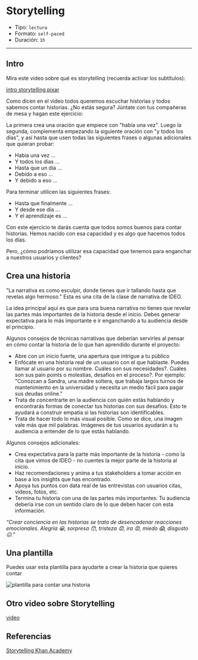 # Storytelling

- Tipo: `lectura`
- Formato: `self-paced`
- Duración: `1h`

***

## Intro

Mira este video sobre qué es storytelling (recuerda activar los subtítulos):

[intro storytelling pixar](https://youtu.be/1rMnzNZkIX0)

Como dicen en el video todos queremos escuchar historias y todos sabemos contar
historias. ¿No estás segura? Júntate con tus compañeras de mesa y hagan este
ejercicio:

La primera crea una oración que empiece con "había una vez". Luego la segunda,
complementa empezando la siguiente oración con "y todos los días", y así hasta
que usen todas las siguientes frases o algunas adicionales que quieran probar:

- Habia una vez ...
- Y todos los días ...
- Hasta que un día ...
- Debido a eso ...
- Y debido a eso ...

Para terminar utilicen las siguientes frases:

- Hasta que finalmente ...
- Y desde ese día ...
- Y el aprendizaje es ...

Con este ejercicio te darás cuenta que todos somos buenos para contar historias.
Hemos nacido con esa capacidad y es algo que hacemos todos los días.

Pero, ¿cómo podríamos utilizar esa capacidad que tenemos para enganchar a
nuestros usuarios y clientes?

## Crea una historia

"La narrativa es como esculpir, donde tienes que ir tallando hasta que revelas
algo hermoso." Esta es una cita de la clase de narrativa de IDEO.

La idea principal aquí es que para una buena narrativa no tienes que revelar las
partes más importantes de la historia desde el inicio. Debes generar expectativa
para lo más importante e ir enganchando a tu audiencia desde el principio.

Algunos consejos de técnicas narrativas que deberían servirles al pensar en cómo
contar la historia de lo que han aprendido durante el proyecto:

- Abre con un inicio fuerte, una apertura que intrigue a tu público
- Enfócate en una historia real de un usuario con el que hablaste. Puedes llamar
  al usuario por su nombre. Cuáles son sus necesidades?. Cuáles son sus pain
  points o molestias, desafíos en el proceso?. Por ejemplo: "Conozcan a
  Sandra, una madre soltera, que trabaja largos turnos de mantenimiento en la
  universidad y necesita un medio fácil para pagar sus deudas online."
- Trata de concentrarte en la audiencia con quién estás hablando y encontrarás
  formas de conectar tus historias con sus desafíos. Esto te ayudará a construir
  empatía si las historias son identificables.
- Trata de hacer todo lo más visual posible. Como se dice, una imagen vale más
  que mil palabras. Imágenes de tus usuarios ayudarán a tu audiencia a entender
  de lo que estás hablando.

Algunos consejos adicionales:

- Crea expectativa para la parte más importante de la historia - como la cita
  que vimos de IDEO - no cuentes la mejor parte de la historia al inicio.
- Haz recomendaciones y anima a tus stakeholders a tomar acción en base a los
  insights que has encontrado.
- Apoya tus puntos con data real de las entrevistas con usuarios citas, videos,
  fotos, etc.
- Termina tu historia con una de las partes más importantes: Tu audiencia
  debería irse con un sentido claro de lo que deben hacer con esta información.

_“Crear conciencia en las historias se trata de desencadenar reacciones
emocionales. Alegría 😀, sorpresa 😯, tristeza 😟, ira 😡, miedo 😱,
disgusto 😖.”_

## Una plantilla

Puedes usar esta plantilla para ayudarte a crear la historia que quieres contar

![plantilla para contar una historia](https://lh4.googleusercontent.com/kxUw1gkoNNlIh476EiMYF91faz2t1mKI5ukBq8qlK_s41AN_QZR8zNFdaFmKsiMq9pHL5AkvGSRBCWAjzrzY1hAbM9rpAss0O_duRvy8FmP-84BSBjW-ikV_5kHvnBCsmL03cskH_cc)

## Otro video sobre Storytelling

[video](https://youtu.be/ufdvYrTeTuU?cc_load_policy=1&cc_lang_pref=es)

## Referencias

[Storytelling Khan Academy](https://www.khanacademy.org/partner-content/pixar/storytelling)

